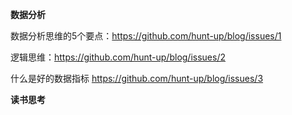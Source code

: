 **数据分析**

数据分析思维的5个要点：https://github.com/hunt-up/blog/issues/1

逻辑思维：https://github.com/hunt-up/blog/issues/2

什么是好的数据指标 https://github.com/hunt-up/blog/issues/3

**读书思考**
